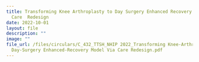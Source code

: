 ```yaml
---
title: Transforming Knee Arthroplasty to Day Surgery Enhanced Recovery Model Via
  Care  Redesign
date: 2022-10-01
layout: file
description: ""
image: ""
file_url: /files/circulars/C_432_TTSH_NHIP 2022_Transforming Knee-Arthroplasty to
  Day-Surgery Enhanced-Recovery Model Via Care Redesign.pdf
---
```

